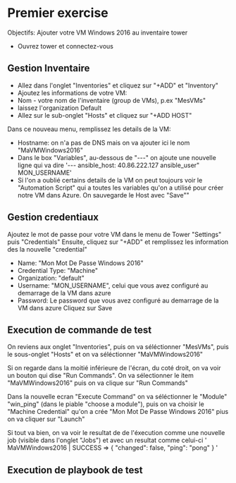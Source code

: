 # Premier exercise
Objectifs: Ajouter votre VM Windows 2016 au inventaire tower

- Ouvrez tower et connectez-vous
## Gestion Inventaire
- Allez dans l'onglet "Inventories" et cliquez sur "+ADD" et "Inventory"
- Ajoutez les informations de votre VM:
- Nom - votre nom de l'inventaire (group de VMs), p.ex "MesVMs" 
- laissez l'organization Default
- Allez sur le sub-onglet "Hosts" et cliquez sur "+ADD HOST"

Dans ce nouveau menu, remplissez les details de la VM: 
- Hostname: on n'a pas de DNS mais on va ajouter ici le nom "MaVMWindows2016"
- Dans le box "Variables", au-dessous de "---" on ajoute une nouvelle ligne qui va dire 
'---
ansible_host: 40.86.222.127
ansible_user" MON_USERNAME'
- Si l'on a oublié certains details de la VM on peut toujours voir le "Automation Script" qui a toutes les variables qu'on a utilisé pour créer notre VM dans Azure.
On sauvegarde le Host avec "Save""

## Gestion credentiaux
Ajoutez le mot de passe pour votre VM dans le menu de Tower "Settings" puis "Credentials"
Ensuite, cliquez sur "+ADD" et remplissez les information des la nouvelle "credential"
- Name: "Mon Mot De Passe Windows 2016"
- Credential Type: "Machine"
- Organization: "default"
- Username: "MON_USERNAME", celui que vous avez configuré au demarrage de la VM dans azure
- Password: Le password que vous avez configuré au demarrage de la VM dans azure
Cliquez sur Save	

## Execution de commande de test
On reviens aux onglet "Inventories", puis on va séléctionner "MesVMs", puis le sous-onglet "Hosts" et on va séléctionner "MaVMWindows2016"

Si on regarde dans la moitié inférieure de l'écran, du coté droit, on va voir un bouton qui dise "Run Commands". On va sélectionner le item "MaVMWindows2016" puis on va clique sur "Run Commands"

Dans la nouvelle ecran "Execute Command" on va séléctionner le "Module" "win_ping" (dans le piable "choose a module"), puis on va choisir le "Machine Credential" qu'on a crée "Mon Mot De Passe Windows 2016" pius on va cliquer sur "Launch"

Si tout va bien, on va voir le resultat de de l'éxecution comme une nouvelle job (visible dans l'onglet "Jobs") et avec un resultat comme celui-ci
'
MaVMWindows2016 | SUCCESS => {
    "changed": false, 
    "ping": "pong"
}
' 


## Execution de playbook de test
